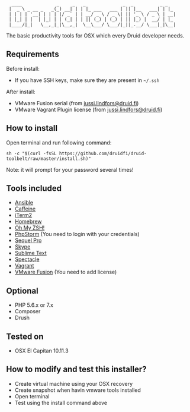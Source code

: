 ```
  ____             _     _   _              _  _          _ _
 |  _ \ _ __ _   _(_) __| | | |_ ___   ___ | || |__   ___| | |_
 | | | | '__| | | | |/ _` | | __/ _ \ / _ \| || '_ \ / _ \ | __|
 | |_| | |  | |_| | | (_| | | || (_) | (_) | || |_) |  __/ | |_
 |____/|_|   \__,_|_|\__,_|  \__\___/ \___/|_||_.__/ \___|_|\__|

```

The basic productivity tools for OSX which every Druid developer needs.

## Requirements

Before install:

- If you have SSH keys, make sure they are present in `~/.ssh`

After install:

- VMware Fusion serial (from jussi.lindfors@druid.fi)
- VMware Vagrant Plugin license (from jussi.lindfors@druid.fi)

## How to install

Open terminal and run following command:
```
sh -c "$(curl -fsSL https://github.com/druidfi/druid-toolbelt/raw/master/install.sh)"
```

Note: it will prompt for your password several times!

## Tools included

- [Ansible](https://www.ansible.com/)
- [Caffeine](http://lightheadsw.com/caffeine/)
- [iTerm2](https://www.iterm2.com/)
- [Homebrew](http://brew.sh/)
- [Oh My ZSH!](http://ohmyz.sh/)
- [PhpStorm](https://www.jetbrains.com/phpstorm/) (You need to login with your credentials)
- [Sequel Pro](http://www.sequelpro.com/)
- [Skype](https://www.skype.com/)
- [Sublime Text](https://www.sublimetext.com/)
- [Spectacle](https://www.spectacleapp.com/)
- [Vagrant](https://www.vagrantup.com/)
- [VMware Fusion](https://www.vmware.com/products/fusion) (You need to add license)

## Optional

- PHP 5.6.x or 7.x
- Composer
- Drush

## Tested on

- OSX El Capitan 10.11.3

## How to modify and test this installer?

- Create virtual machine using your OSX recovery
- Create snapshot when havin vmware tools installed
- Open terminal
- Test using the install command above

